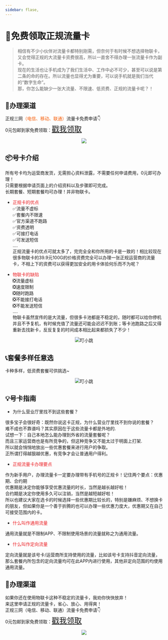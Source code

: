 ```yaml
---
sidebar: flase,
---
```

# 🎁免费领取正规流量卡 <Badge type="danger" text="限时"/>

>相信有不少小伙伴对流量卡都特别刚需，但奈何于有时候不想选择物联卡，又会觉得正规的大流量卡资费很高，所以一直舍不得办理一张流量卡作为副卡。<br/>
现在的生活也让手机成为了我们生活中、工作中必不可少，甚至可以说是第二条的命的存在。所以流量也显得尤为重要，可以说手机就是我们当代的“数字生命”。<br/>
那，你怎么能缺少一张大流量、不限速、低资费、正规的流量卡呢？！

## 🚚办理渠道
正规三网<font color="#f75a03">（电信、移动、联通）</font>流量卡免费申请👇<br/>
0元包邮到家免费领取：<font size="5">[戳我领取](https://tec.pai.ci)</font>


<center>

<a href ="https://tec.pai.ci"><img src="https://b.dinglegedong.com/img/ad/ad1.jpeg"></a>
</center>

## 📦号卡介绍
所有号卡均为运营商发货，无需担心资料泄露，不需要任何申请费用，0元即可办理！<br/>
只需要根据申请页面上的介绍资料以及步骤即可完成。<br/>
长期套餐、短期套餐均可办理！并非物联卡。<br/>
* <font color="#ec2126">正规卡的优点</font><br/>
✅流量不虚标<br/>
✅套餐内不限速<br/>
✅官方渠道不跑路<br/>
✅资费透明<br/>
✅可接打电话<br/>
✅可发送短信<br/>
....<br/>
正规流量卡的优点可就太多了，完完全全和你所用的卡是一致的！相比较现在很多物联卡的39.9元100G的价格资费完全可以办理一张正规运营商的流量卡，不相上下的资费可以获得更加安全的用卡体验何乐而不为呢？<br/>

* <font color="#ec2126">物联卡的缺陷</font><br/>
❎流量虚标<br/>
❎速度限制<br/>
❎随时跑路<br/>
❎不能接打电话<br/>
❎不能发送短信<br/>
....<br/>
物联卡虽然宣传的是大流量，但很多卡池都是不稳定的，随时都可以给你停机并且不予复机，有时候充值了流量还可能会迟迟不到账；等卡池跑路之后又得重新去找新卡，反反复复的时间成本相比起来都损失了不少！<br/>
<center>

 ![叮小跳](https://b.dinglegedong.com/img/ad/ad2.jpeg)

</center>

## 📞套餐多样任意选
卡种多样，低资费套餐可供挑选~
<center>

 ![叮小跳](https://b.dinglegedong.com/img/ad/ad3.jpeg)

</center>

## 💡号卡指南
* 为什么营业厅里找不到这些套餐？

很多宝子会很好奇：既然你说这卡正规，为什么营业厅里找不到你说的套餐？<br/>难不成也不靠谱吗？其实原因在于这些流量卡都是外地的.<br/>试想一下：自己本地怎么能办理到外省的流量套餐呢？<br/>而且三家运营商也是有所竞争的，但这种竞争又不能太过于明面上打架.<br/>所以就会悄悄地放出一些优惠套餐来进行用户的争取。<br/>正所谓打得越狠越优惠，有竞争才会让普通用户得利。
* <font color="#ec2126">正规流量卡办理要点</font>

作为新手用户，办理流量卡一定要办理带有手机号的正规卡！记住两个要点：优惠期、合约期<br/>
优惠期是决定你能够享受优惠流量的时长，当然是越长越好啦！<br/>
合约期是决定你使用多久可以注销，当然是越短越好啦！<br/>
所以也建议大家在选卡的时候选择一些优惠期比较长的，特别是嫌麻烦、不想换卡的朋友，但如果你是一个善于折腾的也可以办理一些优惠力度大，优惠期又在自己可接受范围内的卡。<br/>
* <font color="#ec2126">什么叫作通用流量</font>

通用流量就是不限制APP、不限制使用场景的流量就称之为通用流量。<br/>
* <font color="#ec2126">什么叫作定向流量</font>

定向流量就是该号卡/运营商所支持使用的流量，比如该号卡支持抖音定向流量，那么套餐内所包含的定向流量均可在此APP内进行使用，其他非定向范围的均使用通用流量。

## 🚚办理渠道
如果你还在使用物联卡这种不稳定的流量卡，我劝你快快放弃！<br/>
来这里申请正规的流量卡，省心、放心、用得爽！<br/>
正规三网（电信、移动、联通）流量卡免费申请👇<br/>
0元包邮到家免费领取：<font size="5">[戳我领取](https://tec.pai.ci)</font>

<center>

<a href ="https://tec.pai.ci"><img src="https://b.dinglegedong.com/img/ad/ad1.jpeg"></a>
</center>
